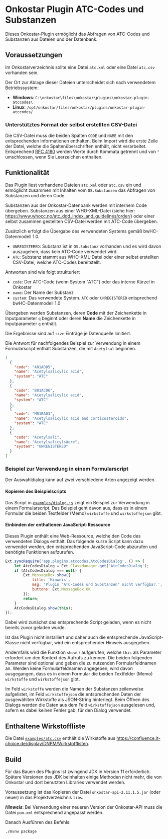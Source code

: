 # Onkostar Plugin ATC-Codes und Substanzen

Dieses Onkostar-Plugin ermöglicht das Abfragen von ATC-Codes und Substanzen aus Dateien und der Datenbank.

## Voraussetzungen

Im Onkostarverzeichnis sollte eine Datei `atc.xml` oder eine Datei `atc.csv` vorhanden sein.

Der Ort zur Ablage dieser Dateien unterscheidet sich nach verwendetem Betriebssystem:

* **Windows**: `C:\onkostar\files\onkostar\plugins\onkostar-plugin-atccodes\`
* **Linux**: `/opt/onkostar/files/onkostar/plugins/onkostar-plugin-atccodes/`

### Unterstütztes Format der selbst erstellten CSV-Datei

Die CSV-Datei muss die beiden Spalten `CODE` und `NAME` mit den entsprechenden Informationen enthalten.
Beim Import wird die erste Zeile der Datei, welche die Spaltenüberschriften enthält, nicht verarbeitet.
Entsprechend [RFC 4180](https://www.rfc-editor.org/rfc/rfc4180) werden Werte durch Kommata getrennt und von `"`
umschlossen,
wenn Sie Leerzeichen enthalten.

## Funktionalität

Das Plugin liest vorhandene Dateien `atc.xml` oder `atc.csv` ein und ermöglicht zusammen mit Inhalten
vom `OS.Substanzen` das Abfragen von Substanzen und deren Code.

Substanzen aus der Onkostar-Datenbank werden mit internem Code übergeben.
Substanzen aus einer WHO-XML-Datei (siehe hier: https://www.whocc.no/atc_ddd_index_and_guidelines/order/)
oder einer selbst zusammen gestellten CSV-Datei werden mit ATC-Code übergeben.

Zusätzlich erfolgt die Übergabe des verwendeten Systems gemäß bwHC-Datenmodell 1.0.

* `UNREGISTERED`: Substanz ist in `OS.Substanz` vorhanden und es wird davon auszugehen, dass kein ATC-Code verwendet
  wird.
* `ATC`: Substanz stammt aus WHO-XML-Datei oder einer selbst erstellten CSV-Datei, welche ATC-Codes bereitstellt.

Antworten sind wie folgt strukturiert

* `code`: Der ATC-Code (wenn System "ATC") oder das interne Kürzel in Onkostar
* `name`: Der Name der Substanz
* `system`: Das verwendete System. `ATC` oder `UNREGISTERED` entsprechend bwHC-Datenmodell 1.0

Übergeben werden Substanzen, deren **Code** mit der Zeichenkette in Inputparameter `q` beginnt oder deren **Name** die
Zeichenkette in Inputparameter `q` enthält.

Die Ergebnisse sind auf `size` Einträge je Datenquelle limitiert.

Die Antwort für nachfolgendes Beispiel zur Verwendung in einem Formularscript enthält Substanzen, die mit `Acetylsal`
beginnen.

```json
[
  {
    "code": "A01AD05",
    "name": "Acetylsalicylic acid",
    "system": "ATC"
  },
  {
    "code": "B01AC06",
    "name": "Acetylsalicylic acid",
    "system": "ATC"
  },
  {
    "code": "M01BA03",
    "name": "Acetylsalicylic acid and corticosteroids",
    "system": "ATC"
  },
  {
    "code": "Acetylsali",
    "name": "Acetylsalicylsäure",
    "system": "UNREGISTERED"
  }
]
```

### Beispiel zur Verwendung in einem Formularscript

Der Auswahldialog kann auf zwei verschiedene Arten angezeigt werden.

#### Kopieren des Beispielscripts

Das Script in [`examples/dialog.js`](examples/dialog.js) zeigt ein Beispiel zur Verwendung in einem Formularscript.
Das Beispiel geht davon aus, dass es in einem Formular die beiden Textfelder (Memo) `wirkstoffe` und `wirkstoffejson`
gibt.

#### Einbinden der enthaltenen JavaScript-Ressource

Dieses Plugin enthält eine Web-Ressource, welche den Code des verwendeten Dialogs enthält. Das folgende kurze Script
kann dazu verwendet werden, den entsprechenden JavaScript-Code abzurufen und benötigte Funktionen aufzurufen.

```javascript
Ext.syncRequire('app.plugins.atccodes.AtcCodesDialog', () => {
    let AtcCodesDialog = Ext.ClassManager.get('AtcCodesDialog');
    if (AtcCodesDialog === null) {
        Ext.MessageBox.show({
            title: 'Hinweis',
            msg: 'Plugin "ATC-Codes und Substanzen" nicht verfügbar.',
            buttons: Ext.MessageBox.OK
        });
        return;
    }
    AtcCodesDialog.show(this);
});
```

Dabei wird zunächst das entsprechende Script geladen, wenn es nicht bereits zuvor geladen wurde.

Ist das Plugin nicht installiert und daher auch die entsprechende JavaScript-Klasse nicht verfügbar,
wird ein entsprechender Hinweis ausgegeben.

Andernfalls wird die Funktion `show()` aufgerufen, welche `this` als Parameter erfordert um den Kontext des Aufrufs zu
kennen.
Die beiden folgenden Parameter sind optional und geben die zu nutzenden Formularfeldnamen an.
Werden keine Formularfeldnamen angegeben, wird davon ausgegangen, dass es in einem Formular die beiden
Textfelder (Memo) `wirkstoffe` und `wirkstoffejson` gibt.

Im Feld `wirkstoffe` werden die Namen der Substanzen zeilenweise aufgelistet, im Feld `wirkstoffejson` die
entsprechenden Daten der ausgewählten Wirkstoffe als JSON-String hinterlegt. Beim Öffnen des Dialogs werden die Daten
aus dem Feld `wirkstoffejson` ausgelesen und, sofern es dabei keinen Fehler gab, für den Dialog verwendet.

## Enthaltene Wirkstoffliste

Die Datei [`examples/atc.csv`](examples/atc.csv) enthält die Wirkstoffe
aus https://confluence.it-choice.de/display/DNPM/Wirkstofflisten.

## Build

Für das Bauen des Plugins ist zwingend JDK in Version 11 erforderlich.
Spätere Versionen des JDK beinhalten einige Methoden nicht mehr, die von Onkostar und dort benutzten Libraries verwendet
werden.

Voraussetzung ist das Kopieren der Datei `onkostar-api-2.11.1.5.jar` (oder neuer) in das Projektverzeichnis `libs`.

**_Hinweis_**: Bei Verwendung einer neueren Version der Onkostar-API muss die Datei `pom.xml` entsprechend angepasst
werden.

Danach Ausführen des Befehls:

```shell
./mvnw package
```